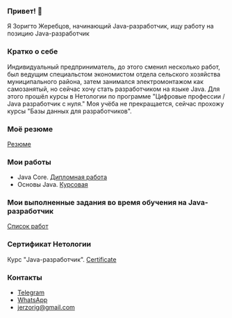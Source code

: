 ### Привет!  👋

Я Зоригто Жеребцов, начинающий Java-разработчик, ищу работу
на позицию Java-разработчик

### Кратко о себе

Индивидуальный предприниматель, до этого сменил несколько работ,
был ведущим специальстом экономистом отдела сельского хозяйства муниципального района, затем
занимался электромонтажом как самозанятый, но сейчас хочу стать разработчиком на языке Java.
Для этого прошёл курсы в Нетологии по программе "Цифровые профессии / Java разработчик с нуля." 
Моя учёба не прекращается, сейчас прохожу курсы "Базы данных для разработчиков".

### Моё резюме
[Резюме](https://github.com/zorigto82/zorigto82/blob/main/Java-разработчик_Java%20Developer%20Жеребцов%20Зоригто.pdf)

### Мои работы
+ Java Core. [Дипломная работа](https://github.com/zorigto82/TaskManager.git)
+ Основы Java. [Курсовая](https://github.com/zorigto82/Converter-.git)

### Мои выполненные задания во время обучения на Java-разработчик
[Список работ](https://github.com/zorigto82?tab=repositories)

### Сертификат Нетологии
Курс "Java-разработчик". [Certificate](https://github.com/zorigto82/zorigto82/blob/main/certificate%20об%20окончании%20обучения.pdf)

### Контакты

+ [Telegram](https://t.me/Zorigto82)
+ [WhatsApp](https://wa.me/79141354814)
+ jerzorig@gmail.com
<!--
**zorigto82/zorigto82** is a ✨ _special_ ✨ repository because its `README.md` (this file) appears on your GitHub profile.

Here are some ideas to get you started:

- 🔭 I’m currently working on ...
- 🌱 I’m currently learning ...
- 👯 I’m looking to collaborate on ...
- 🤔 I’m looking for help with ...
- 💬 Ask me about ...
- 📫 How to reach me: ...
- 😄 Pronouns: ...
- ⚡ Fun fact: ...
-->
